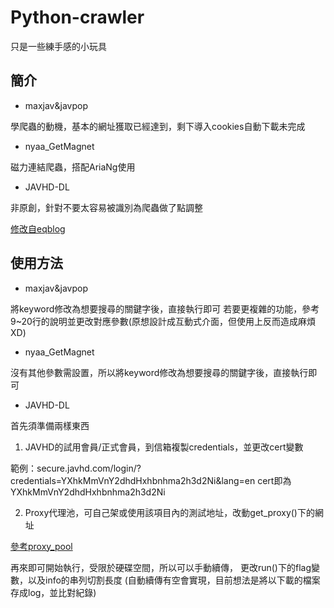 # Python-crawler
只是一些練手感的小玩具
## 簡介
* maxjav&javpop

學爬蟲的動機，基本的網址獲取已經達到，剩下導入cookies自動下載未完成

* nyaa_GetMagnet

磁力連結爬蟲，搭配AriaNg使用

* JAVHD-DL

非原創，針對不要太容易被識別為爬蟲做了點調整

[修改自eqblog](http://www.hostloc.com/thread-433873-1-1.html)

## 使用方法
* maxjav&javpop

將keyword修改為想要搜尋的關鍵字後，直接執行即可
若要更複雜的功能，參考9~20行的說明並更改對應參數(原想設計成互動式介面，但使用上反而造成麻煩XD)

* nyaa_GetMagnet

沒有其他參數需設置，所以將keyword修改為想要搜尋的關鍵字後，直接執行即可

* JAVHD-DL

首先須準備兩樣東西
1. JAVHD的試用會員/正式會員，到信箱複製credentials，並更改cert變數

範例：secure.javhd.com/login/?credentials=YXhkMmVnY2dhdHxhbnhma2h3d2Ni&lang=en
cert即為YXhkMmVnY2dhdHxhbnhma2h3d2Ni

2. Proxy代理池，可自己架或使用該項目內的測試地址，改動get_proxy()下的網址

[參考proxy_pool](https://github.com/jhao104/proxy_pool)

再來即可開始執行，受限於硬碟空間，所以可以手動續傳，
更改run()下的flag變數，以及info的串列切割長度
(自動續傳有空會實現，目前想法是將以下載的檔案存成log，並比對紀錄)
